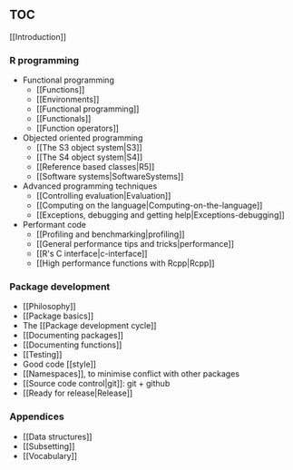 ## TOC

[[Introduction]]

### R programming

* Functional programming
  * [[Functions]]
  * [[Environments]]
  * [[Functional programming]]
  * [[Functionals]]
  * [[Function operators]]
* Objected oriented programming
  * [[The S3 object system|S3]]
  * [[The S4 object system|S4]]
  * [[Reference based classes|R5]]
  * [[Software systems|SoftwareSystems]]
* Advanced programming techniques
  * [[Controlling evaluation|Evaluation]]
  * [[Computing on the language|Computing-on-the-language]]
  * [[Exceptions, debugging and getting help|Exceptions-debugging]]
* Performant code
  * [[Profiling and benchmarking|profiling]]
  * [[General performance tips and tricks|performance]]
  * [[R's C interface|c-interface]]
  * [[High performance functions with Rcpp|Rcpp]]

### Package development

  * [[Philosophy]]
  * [[Package basics]]
  * The [[Package development cycle]]
  * [[Documenting packages]]
  * [[Documenting functions]]
  * [[Testing]]
  * Good code [[style]]
  * [[Namespaces]], to minimise conflict with other packages
  * [[Source code control|git]]: git + github
  * [[Ready for release|Release]]

### Appendices

* [[Data structures]]
* [[Subsetting]]
* [[Vocabulary]]
